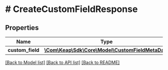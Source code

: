 # # CreateCustomFieldResponse

## Properties

Name | Type | Description | Notes
------------ | ------------- | ------------- | -------------
**custom_field** | [**\Com\Keap\Sdk\Core\Model\CustomFieldMetaData**](CustomFieldMetaData.md) |  | [optional]

[[Back to Model list]](../../README.md#models) [[Back to API list]](../../README.md#endpoints) [[Back to README]](../../README.md)
